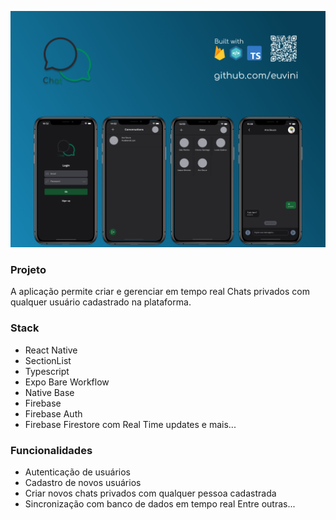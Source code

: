 ![](https://github.com/euvini/Chat/blob/main/capa.png)

### Projeto
A aplicação permite criar e gerenciar em tempo real Chats privados com qualquer usuário cadastrado na plataforma.

### Stack

- React Native
- SectionList
- Typescript
- Expo Bare Workflow
- Native Base
- Firebase
- Firebase Auth
- Firebase Firestore com Real Time updates
e mais...

### Funcionalidades

- Autenticação de usuários
- Cadastro de novos usuários
- Criar novos chats privados com qualquer pessoa cadastrada
- Sincronização com banco de dados em tempo real
Entre outras...
